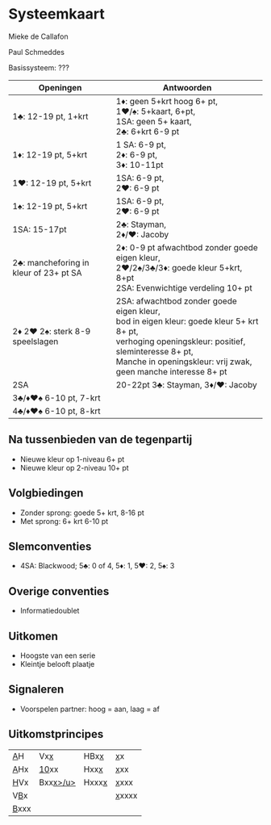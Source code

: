 # Systeemkaart

Mieke de Callafon

Paul Schmeddes

Basissysteem: ???

| Openingen | Antwoorden |
|----|------|
| 1&#9827;: 12-19 pt, 1+krt | 1&#9830;: geen 5+krt hoog 6+ pt,<br> 1&#9829;/&#9824;: 5+kaart, 6+pt,<br>1SA: geen 5+ kaart,<br>2&#9827;: 6+krt 6-9 pt |
|1&#9830;: 12-19 pt, 5+krt | 1 SA: 6-9 pt,<br> 2&#9830;: 6-9 pt,<br> 3&#9830;: 10-11pt|
|1&#9829;: 12-19 pt, 5+krt| 1SA: 6-9 pt,<br> 2&#9829;: 6-9 pt|
|1&#9824;: 12-19 pt, 5+krt| 1SA: 6-9 pt,<br> 2&#9829;: 6-9 pt|
|1SA: 15-17pt | 2&#9827;: Stayman,<br> 2&#9830;/&#9829;: Jacoby
|2&#9827;: mancheforing in kleur of 23+ pt SA|2&#9830;: 0-9 pt afwachtbod zonder goede eigen kleur,<br>2&#9829;/2&#9824;/3&#9827;/3&#9830;: goede kleur 5+krt, 8+pt<br>2SA: Evenwichtige verdeling 10+ pt |
|2&#9830; 2&#9829; 2&#9824;: sterk 8-9 speelslagen| 2SA: afwachtbod zonder goede eigen kleur,<br> bod in eigen kleur: goede kleur 5+ krt 8+ pt,<br> verhoging openingskleur: positief, sleminteresse 8+ pt,<br>Manche in openingskleur: vrij zwak, geen manche interesse 8+ pt |
|2SA| 20-22pt 3&#9827;: Stayman, 3&#9830;/&#9829;: Jacoby|
|3&#9827;/&#9830;&#9829;&#9824; 6-10 pt, 7-krt||
4&#9827;/&#9830;&#9829;&#9824; 6-10 pt, 8-krt||

## Na tussenbieden van de tegenpartij

* Nieuwe kleur op 1-niveau 6+ pt
* Nieuwe kleur op 2-niveau 10+ pt

## Volgbiedingen

* Zonder sprong: goede 5+ krt, 8-16 pt
* Met sprong: 6+ krt 6-10 pt

## Slemconventies

* 4SA: Blackwood; 5&#9827;: 0 of 4, 5&#9830;: 1, 5&#9829;: 2, 5&#9824;: 3

## Overige conventies

* Informatiedoublet

## Uitkomen

* Hoogste van een serie
* Kleintje belooft plaatje

## Signaleren

* Voorspelen partner: hoog = aan, laag = af

## Uitkomstprincipes

| | | | |
|--------|----|--|--|
| <u>A</u>H  | Vx<u>x</u> | HBx<u>x</u> | <u>x</u>x |
| <u>A</u>Hx | <u>10</u>xx | Hxx<u>x</u> | <u>x</u>xx |
| <u>H</u>Vx | Bxx<u>x>/u> | Hxxx<u>x</u> | <u>x</u>xxx |
| V<u>B</u>x | | | <u>x</u>xxxx |
| <u>B</u>xxx| | | |
